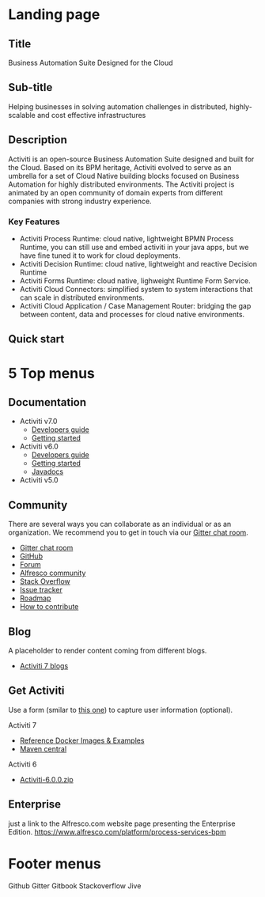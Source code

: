 # Landing page
## Title
Business Automation Suite Designed for the Cloud
## Sub-title
Helping businesses in solving automation challenges in distributed, highly-scalable and cost effective infrastructures
## Description
Activiti is an open-source Business Automation Suite designed and built for the Cloud. Based on its BPM heritage, Activiti  evolved to serve as an umbrella for a set of Cloud Native building blocks focused on Business Automation for highly distributed environments. The Activiti project is animated by an open community of domain experts from different companies with strong industry experience.

### Key Features
* Activiti Process Runtime: cloud native, lightweight BPMN Process Runtime, you can still use and embed activiti in your java apps, but we have fine tuned it to work for cloud deployments.
* Activiti Decision Runtime: cloud native, lightweight and reactive Decision Runtime
* Activiti Forms Runtime: cloud native, lighweight Runtime Form Service.
* Activiti Cloud Connectors: simplified system to system interactions that can scale in distributed environments.
* Activiti Cloud Application / Case Management Router: bridging the gap between content, data and processes for cloud native environments.

## Quick start

# 5 Top menus
## Documentation
  * Activiti v7.0
    * [Developers guide](https://activiti.gitbooks.io/activiti-7-developers-guide/content/)
    * [Getting started](https://activiti.gitbooks.io/activiti-7-developers-guide/content/getting-started.html)
  * Activiti v6.0
    * [Developers guide](https://www.activiti.org/userguide/)
    * [Getting started](https://www.activiti.org/quick-start)
    * [Javadocs](https://www.activiti.org/javadocs/index.html)
  * Activiti v5.0
    
## Community

There are several ways you can collaborate as an individual or as an organization. We recommend you to get in touch via our [Gitter chat room](https://gitter.im/Activiti/Activiti7?utm_source=share-link&utm_medium=link&utm_campaign=share-link).

* [Gitter chat room](https://gitter.im/Activiti/Activiti7?utm_source=share-link&utm_medium=link&utm_campaign=share-link)
* [GitHub](https://github.com/Activiti)
* [Forum](https://community.alfresco.com/community/bpm/contentfilterID=contentstatus%5Bpublished%5D~objecttype~thread%5Bquestions%5D)
* [Alfresco community](https://community.alfresco.com/community/bpm)
* [Stack Overflow](https://stackoverflow.com/search?q=activiti)
* [Issue tracker](https://activiti.atlassian.net/secure/Dashboard.jspa)
* [Roadmap](https://github.com/Activiti/Activiti/wiki/Activiti-7-Roadmap)
* [How to contribute](https://activiti.gitbooks.io/activiti-7-developers-guide/content/contribute.html)

## Blog

A placeholder to render content coming from different blogs.

* [Activiti 7 blogs](https://community.alfresco.com/community/bpm/content?filterID=contentstatus%5Bpublished%5D~category%5Bactiviti-7%5D&filterID=contentstatus%5Bpublished%5D~objecttype~objecttype%5Bblogpost%5D)

## Get Activiti

Use a form (smilar to [this one](https://www.activiti.org/download-bpm)) to capture user information (optional).

Activiti 7
* [Reference Docker Images & Examples](https://hub.docker.com/u/activiti/dashboard/)
* [Maven central](http://search.maven.org/#search%7Cga%7C1%7Cactiviti)

Activiti 6
* [Activiti-6.0.0.zip](https://github.com/Activiti/Activiti/releases/download/activiti-6.0.0/activiti-6.0.0.zip)

## Enterprise

just a link to the Alfresco.com website page presenting the Enterprise Edition.
https://www.alfresco.com/platform/process-services-bpm

# Footer menus
Github Gitter Gitbook Stackoverflow Jive


